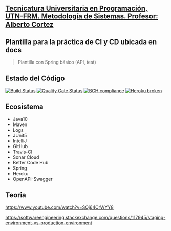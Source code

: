 ## [Tecnicatura Universitaria en Programación, UTN-FRM. Metodología de Sistemas. Profesor: Alberto Cortez](http://www.frm.utn.edu.ar)
## Plantilla para la práctica de CI y CD ubicada en docs
> Plantilla con Spring básico (API, test) 

## Estado del Código
[![Build Status](https://travis-ci.org/vargasjuanj/Calculadora.svg?branch=develop)](https://travis-ci.org/vargasjuanj/Calculadora)
[![Quality Gate Status](https://sonarcloud.io/api/project_badges/measure?project=ar.frm.utn%3Acalculadora&metric=alert_status)](https://sonarcloud.io/dashboard?id=ar.frm.utn%3Acalculadora)
[![BCH compliance](https://bettercodehub.com/edge/badge/vargasjuanj/Calculadora?branch=develop)](https://bettercodehub.com/)
[![Heroku broken](https://calculadora-utn.herokuapp.com/system/version-badge)](https://calculadora-utn.herokuapp.com/swagger-ui.html)
## Ecosistema

* Java10
* Maven
* Logs
* JUnit5
* IntelliJ
* GitHub
* Travis-CI
* Sonar Cloud
* Better Code Hub
* Spring
* Heroku
* OpenAPI-Swagger

## Teoria

https://www.youtube.com/watch?v=SOj64CrWYY8

https://softwareengineering.stackexchange.com/questions/117945/staging-environment-vs-production-environment


